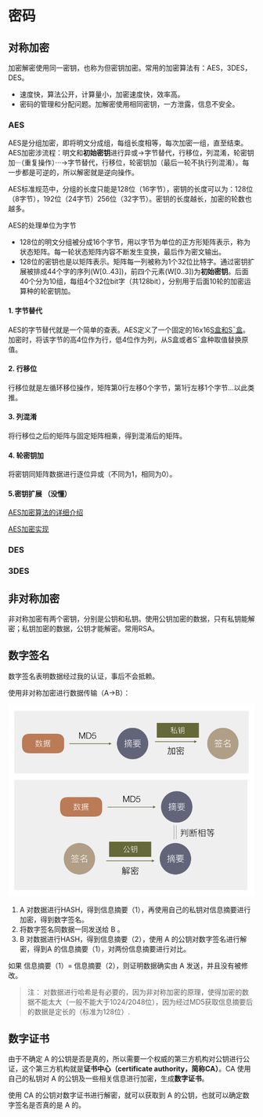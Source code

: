 # 密码

## 对称加密

加密解密使用同一密钥，也称为但密钥加密。常用的加密算法有：AES，3DES，DES。

* 速度快，算法公开，计算量小，加密速度快，效率高。
* 密码的管理和分配问题。加解密使用相同密钥，一方泄露，信息不安全。

### AES

AES是分组加密，即将明文分成组，每组长度相等，每次加密一组，直至结束。AES加密涉流程：明文和**初始密钥**进行异或->字节替代，行移位，列混淆，轮密钥加···（重复操作）···->字节替代，行移位，轮密钥加（最后一轮不执行列混淆）。每一步都是可逆的，所以解密就是逆向操作。

AES标准规范中，分组的长度只能是128位（16字节），密钥的长度可以为：128位（8字节），192位（24字节）256位（32字节）。密钥的长度越长，加密的轮数也越多。

AES的处理单位为字节

* 128位的明文分组被分成16个字节，用以字节为单位的正方形矩阵表示，称为状态矩阵。每一轮状态矩阵内容不断发生变换，最后作为密文输出。
* 128位的密钥也是以矩阵表示。矩阵每一列被称为1个32位比特字。通过密钥扩展被排成44个字的序列(W[0..43])，前四个元素(W[0..3])为**初始密钥**。后面40个分为10组，每组4个32位bit字（共128bit），分别用于后面10轮的加密运算种的轮密钥加。

#### 1. 字节替代

AES的字节替代就是一个简单的查表。AES定义了一个固定的16x16[S盒和Sˉ盒](https://wenku.baidu.com/view/2d11d7cdad51f01dc281f189.html)。加密时，将该字节的高4位作为行，低4位作为列，从S盒或者Sˉ盒种取值替换原值。

#### 2. 行移位

行移位就是左循环移位操作，矩阵第0行左移0个字节，第1行左移1个字节...以此类推。

#### 3. 列混淆

将行移位之后的矩阵与固定矩阵相乘，得到混淆后的矩阵。

#### 4. 轮密钥加

将密钥同矩阵数据进行逐位异或（不同为1，相同为0）。

#### 5.密钥扩展 （没懂）

[AES加密算法的详细介绍](http://blog.csdn.net/qq_28205153/article/details/55798628)

[AES加密实现](https://github.com/dhuertas/AES/blob/master/aes.c)

### DES

### 3DES


## 非对称加密

非对称加密有两个密钥，分别是公钥和私钥。使用公钥加密的数据，只有私钥能解密；私钥加密的数据，公钥才能解密。常用RSA。


## 数字签名

数字签名表明数据经过我的认证，事后不会抵赖。

使用非对称加密进行数据传输（A->B）：

![非对称加密](../images/非对称加密.png)

1. A 对数据进行HASH，得到信息摘要（1），再使用自己的私钥对信息摘要进行加密，得到数字签名。
2. 将数字签名同数据一同发送给 B 。
3. B 对数据进行HASH，得到信息摘要（2），使用 A 的公钥对数字签名进行解密，得到A 的信息摘要（1），对两份信息摘要进行对比。

如果 信息摘要（1）= 信息摘要（2），则证明数据确实由 A 发送，并且没有被修改。

> 注： 对数据进行哈希是有必要的，因为非对称加密的原理，使得加密的数据不能太大（一般不能大于1024/2048位），因为经过MD5获取信息摘要后的数据是定长的（标准为128位）.

## 数字证书

由于不确定 A 的公钥是否是真的，所以需要一个权威的第三方机构对公钥进行公证，这个第三方机构就是**证书中心（certificate authority，简称CA）**。CA 使用自己的私钥对 A 的公钥及一些相关信息进行加密，生成**数字证书**。

使用 CA 的公钥对数字证书进行解密，就可以获取到 A 的公钥，也就可以确定数字签名是否真的是 A 的。